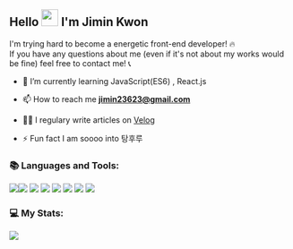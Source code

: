 ## Hello <img width="30" src="https://raw.githubusercontent.com/aemmadi/aemmadi/master/wave.gif"> I'm Jimin Kwon


I'm trying hard to become a energetic front-end developer! 🔥<br>
If you have any questions about me (even if it's not about my works would be fine) feel free to contact me! 📞
<br>
- 🌱 I’m currently learning JavaScript(ES6) , React.js

- 📫 How to reach me **jimin23623@gmail.com**

- ✍🏼 I regulary write articles on [Velog](https://velog.io/@ooo3289)

- ⚡ Fun fact I am soooo into 탕후루

<h3 align="left">📚 Languages and Tools:</h3>
<div align="left">
  <img src="https://img.shields.io/badge/html5-E34F26?style=for-the-badge&logo=html5&logoColor=white"><img src="https://img.shields.io/badge/css-1572B6?style=for-the-badge&logo=css3&logoColor=white">
  <img src="https://img.shields.io/badge/javascript-F7DF1E?style=for-the-badge&logo=javascript&logoColor=black">
  <img src="https://img.shields.io/badge/react-61DAFB?style=for-the-badge&logo=react&logoColor=black">
  <img src="https://img.shields.io/badge/vue.js-4FC08D?style=for-the-badge&logo=vue.js&logoColor=white">
  <img src="https://img.shields.io/badge/github-181717?style=for-the-badge&logo=github&logoColor=white">
  <img src="https://img.shields.io/badge/git-F05032?style=for-the-badge&logo=git&logoColor=white">
  <img src="https://img.shields.io/badge/fontawesome-339AF0?style=for-the-badge&logo=fontawesome&logoColor=white">
</div>

<h3 align="left">💻 My Stats:</h3>
<div align="left">
  <img src="https://github-readme-stats.vercel.app/api?username=mingzzi96&show_icons=true&count_private=true&hide_border=true"/>
</div>
